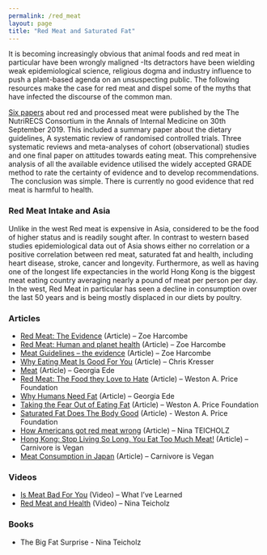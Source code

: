 ```yaml
---
permalink: /red_meat
layout: page
title: "Red Meat and Saturated Fat"
---
```

It is becoming increasingly obvious that animal foods and red meat in particular have been wrongly maligned -Its detractors have been wielding weak epidemiological science, religious dogma and industry influence to push a plant-based agenda on an unsuspecting public. The following resources make the case for red meat and dispel some of the myths that have infected the discourse of the common man.

[Six papers](https://www.acpjournals.org/doi/10.7326/M19-1621) about red and processed meat were published by the The NutriRECS Consortium in the Annals of Internal Medicine on 30th September 2019. This included a summary paper about the dietary guidelines, A systematic review of randomised controlled trials. Three systematic reviews and meta-analyses of cohort (observational) studies and one final paper on attitudes towards eating meat. This comprehensive analysis of all the available evidence utilised the widely accepted GRADE method to rate the certainty of evidence and to develop recommendations.  The conclusion was simple. There is currently no good evidence that red meat is harmful to health.

### Red Meat Intake and Asia
Unlike in the west Red meat is expensive in Asia, considered to be the food of higher status and is readily sought after. In contrast to western based studies epidemiological data out of Asia shows either no correlation or a positive correlation between red meat, saturated fat and health, including heart disease, stroke, cancer and longevity. Furthermore, as well as having one of the longest life expectancies in the world Hong Kong is the biggest meat eating country averaging nearly a pound of meat per person per day. In the west, Red Meat in particular has seen a decline in consumption over the last 50 years and is being mostly displaced in our diets by poultry.

### Articles
- [Red Meat: The Evidence](https://www.zoeharcombe.com/2018/09/red-meat-the-evidence/) (Article) – Zoe Harcombe
- [Red Meat: Human and planet health](https://www.zoeharcombe.com/2017/05/red-meat-human-and-planet-health/) (Article) – Zoe Harcombe
- [Meat Guidelines – the evidence](https://www.zoeharcombe.com/2019/10/meat-guidelines-the-evidence/) (Article) – Zoe Harcombe
- [Why Eating Meat Is Good For You](https://chriskresser.com/why-eating-meat-is-good-for-you-joe-rogan-debate-summary/) (Article) – Chris Kresser
- [Meat](https://www.diagnosisdiet.com/full-article/meat) (Article) – Georgia Ede
- [Red Meat: The Food they Love to Hate](https://www.westonaprice.org/health-topics/abcs-of-nutrition/red-meat-food-love-hate/) (Article) – Weston A. Price Foundation
- [Why Humans Need Fat](https://www.diagnosisdiet.com/full-article/fats) (Article) – Georgia Ede
- [Taking the Fear Out of Eating Fat](https://www.westonaprice.org/health-topics/making-it-practical/taking-the-fear-out-of-eating-fat/) (Article) – Weston A. Price Foundation
- [Saturated Fat Does The Body Good](https://www.westonaprice.org/health-topics/abcs-of-nutrition/saturated-fat-body-good/) (Article) - Weston A. Price Foundation
- [How Americans got red meat wrong](https://www.theatlantic.com/health/archive/2014/06/how-americans-used-to-eat/371895/) (Article) – Nina TEICHOLZ
- [Hong Kong: Stop Living So Long. You Eat Too Much Meat!](https://www.carnivoreisvegan.com/hong-kong-long-life-eat-meat/) (Article) – Carnivore is Vegan
- [Meat Consumption in Japan](https://www.carnivoreisvegan.com/meat-consumption-in-japan/) (Article) – Carnivore is Vegan

### Videos
- [Is Meat Bad For You](https://www.youtube.com/watch?v=1MH2ZKt35K4) (Video) – What I’ve Learned 
- [Red Meat and Health](https://www.youtube.com/watch?v=L9ZLJI-1ifs) (Video) – Nina Teicholz

### Books
- The Big Fat Surprise - Nina Teicholz